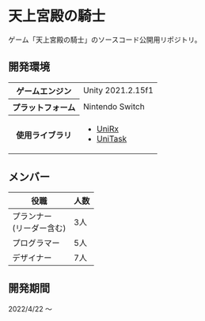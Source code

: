 # 天上宮殿の騎士
ゲーム「天上宮殿の騎士」のソースコード公開用リポジトリ。

## 開発環境

<table>
    <tr>
        <th>ゲームエンジン
        <td>Unity 2021.2.15f1
    </tr>
    <tr>
        <th>プラットフォーム
        <td>Nintendo Switch
    </tr>
    <tr>
        <th>使用ライブラリ
        <td>
            <ul>
                <li><a href="https://github.com/neuecc/UniRx">UniRx</a>
                <li><a href="https://github.com/Cysharp/UniTask">UniTask</a>
            </ul>
        </td>
    </tr>
</table>

## メンバー

| 役職 | 人数 |
| ---- | ---- |
| プランナー<br>(リーダー含む) | 3人 |
| プログラマー | 5人 |
| デザイナー | 7人 |

## 開発期間

2022/4/22 ～

